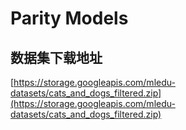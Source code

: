# Parity Models

## 数据集下载地址

[https://storage.googleapis.com/mledu-datasets/cats_and_dogs_filtered.zip](https://storage.googleapis.com/mledu-datasets/cats_and_dogs_filtered.zip)